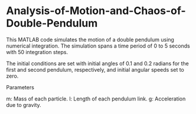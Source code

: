 # Analysis-of-Motion-and-Chaos-of-Double-Pendulum

This MATLAB code simulates the motion of a double pendulum using numerical integration. The simulation spans a time period of 0 to 5 seconds with 50 integration steps. 

The initial conditions are set with initial angles of 0.1 and 0.2 radians for the first and second pendulum, respectively, and initial angular speeds set to zero.

Parameters

m: Mass of each particle.
l: Length of each pendulum link.
g: Acceleration due to gravity.
